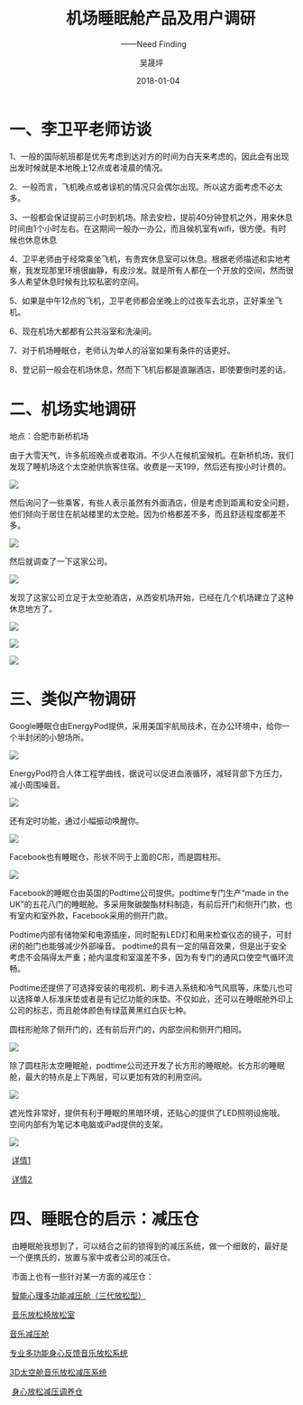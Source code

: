 ﻿---
layout:     post
title:      机场睡眠舱产品及用户调研
subtitle:   ——Need Finding
date:       2018-01-04
author:     吴晟坪
header-img: img/Survey_bg.jpg
catalog: true
tags:
    - Survey
---
# 一、李卫平老师访谈

1、一般的国际航班都是优先考虑到达对方的时间为白天来考虑的。因此会有出现出发时候就是本地晚上12点或者凌晨的情况。<br>

2、一般而言，飞机晚点或者误机的情况只会偶尔出现。所以这方面考虑不必太多。<br>

3、一般都会保证提前三小时到机场。除去安检，提前40分钟登机之外，用来休息时间由1个小时左右。在这期间一般办一办公，而且候机室有wifi，很方便。有时候也休息休息<br>

4、卫平老师由于经常乘坐飞机，有贵宾休息室可以休息。根据老师描述和实地考察，我发现那里环境很幽静，有皮沙发。就是所有人都在一个开放的空间，然而很多人希望休息时候有比较私密的空间。<br>

5、如果是中午12点的飞机，卫平老师都会坐晚上的过夜车去北京，正好乘坐飞机。<br>

6、现在机场大都都有公共浴室和洗澡间。<br>

7、对于机场睡眠仓，老师认为单人的浴室如果有条件的话更好。<br>

8、登记前一般会在机场休息，然而下飞机后都是直蹦酒店，即使要倒时差的话。<br>

# 二、机场实地调研

地点：合肥市新桥机场

由于大雪天气，许多航班晚点或者取消。不少人在候机室候机。在新桥机场，我们发现了睡机场这个太空舱供旅客住宿。收费是一天199，然后还有按小时计费的。

![](https://github.com/Design-Thinking/Design-Thinking.github.io/blob/master/img/DocumentSharing/18-01-04.jpg?raw=true)

然后询问了一些乘客，有些人表示虽然有外面酒店，但是考虑到距离和安全问题，他们倾向于居住在航站楼里的太空舱。因为价格都差不多，而且舒适程度都差不多。

![](https://github.com/Design-Thinking/Design-Thinking.github.io/blob/master/img/DocumentSharing/18-01-04-talk.jpg?raw=true)

然后就调查了一下这家公司。

![](https://github.com/Design-Thinking/Design-Thinking.github.io/blob/master/img/DocumentSharing/18-01-04-ask.jpg?raw=true)

发现了这家公司立足于太空舱酒店，从西安机场开始，已经在几个机场建立了这种休息地方了。


![](https://github.com/Design-Thinking/Design-Thinking.github.io/blob/master/img/DocumentSharing/%E7%9D%A1%E6%9C%BA%E5%9C%BA1.png?raw=true)


![](https://github.com/Design-Thinking/Design-Thinking.github.io/blob/master/img/DocumentSharing/%E7%9D%A1%E6%9C%BA%E5%9C%BA2.png?raw=true)


![](https://github.com/Design-Thinking/Design-Thinking.github.io/blob/master/img/DocumentSharing/%E7%9D%A1%E6%9C%BA%E5%9C%BA3.png?raw=true)

# 三、类似产物调研

Google睡眠仓由EnergyPod提供，采用美国宇航局技术，在办公环境中，给你一个半封闭的小憩场所。

![](https://pic.36krcnd.com/avatar/201704/24085708/4wik1dv74vgpgwub.jpg!1200)

EnergyPod符合人体工程学曲线，据说可以促进血液循环，减轻背部下方压力，减小周围噪音。

![](https://pic.36krcnd.com/avatar/201704/24090714/795p6ijxoqudidwk.jpg!1200)

 还有定时功能，通过小幅振动唤醒你。
 
 ![](https://pic.36krcnd.com/avatar/201704/24090849/pb4o0tdcy59vikxt.jpg!1200)
 
  Facebook也有睡眠仓，形状不同于上面的C形，而是圆柱形。
  
  ![](https://pic.36krcnd.com/avatar/201704/24091801/qaa4u39ddiajhq3p.png!1200)
  
  Facebook的睡眠仓由英国的Podtime公司提供。podtime专门生产“made in the UK”的五花八门的睡眠舱。多采用聚碳酸酯材料制造，有前后开门和侧开门款，也有室内和室外款，Facebook采用的侧开门款。 
  
  Podtime内部有储物架和电源插座，同时配有LED灯和用来检查仪态的镜子，可封闭的舱门也能够减少外部噪音。 podtime的具有一定的隔音效果，但是出于安全考虑不会隔得太严重；舱内温度和室温差不多，因为有专门的通风口使空气循环流畅。
  
  Podtime还提供了可选择安装的电视机、刷卡进入系统和冷气风扇等，床垫儿也可以选择单人标准床垫或者是有记忆功能的床垫。不仅如此，还可以在睡眠舱外印上公司的标志，而且舱体颜色有绿蓝黄黑红白灰七种。
  
  圆柱形舱除了侧开门的，还有前后开门的，内部空间和侧开门相同。
  
  ![](https://pic.36krcnd.com/avatar/201704/24103413/47agcoteisnpfxu8.jpg!1200)
  
  除了圆柱形太空睡眠舱，podtime公司还开发了长方形的睡眠舱。长方形的睡眠舱，最大的特点是上下两层，可以更加有效的利用空间。
  
  ![](https://pic.36krcnd.com/avatar/201704/26071451/ukx3fh9jjxtelqit.jpg!1200)
  
  遮光性非常好，提供有利于睡眠的黑暗环境，还贴心的提供了LED照明设施哦。
  空间内部有为笔记本电脑或iPad提供的支架。
  
  ![](https://pic.36krcnd.com/avatar/201704/26071451/alyzfyh03f3btz8q.jpg!1200)
  
  [详情1](http://36kr.com/p/5072129.html)
  
  [详情2](http://www.techweb.com.cn/ihealthi/2015-05-12/2151292.shtml)

# 四、睡眠仓的启示：减压仓

  由睡眠舱我想到了，可以结合之前的锁得到的减压系统，做一个细致的，最好是一个便携氏的，放置与家中或者公司的减压仓。
  
  市面上也有一些针对某一方面的减压仓：
  
  [智能心理多功能减压舱（三代放松型）](http://www.hcxl99.com/Products/zhinengxinliduogongn.html)
  
  [音乐放松椅放松室](http://info.b2b168.com/s168-63101045.html) 
  
  [音乐减压舱](http://www.xzt-bj.com/index.php?m=content&c=index&a=show&catid=8&id=50)
  
  [专业多功能身心反馈音乐放松系统](https://b2b.hc360.com/supplyself/635904377.html)
  
  [3D太空舱音乐放松减压系统](http://www.sztkmx.com/ProductView.Asp?id=819)
  
  [身心放松减压调养仓](http://www.spirit-edu.cn/goodsv/12.html)
  
 
  
  
  
